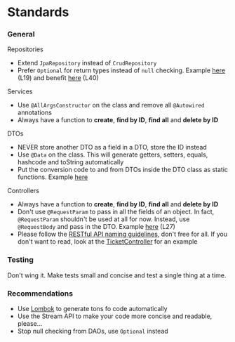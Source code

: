 # Standards

### General

Repositories
- Extend ```JpaRepository``` instead of ```CrudRepository```
- Prefer ```Optional``` for return types instead of ```null``` checking. Example [here](src/main/java/tickticket/dao/TicketRepository.java) (L19) and benefit [here](src/main/java/tickticket/service/TicketService.java) (L40)

Services
- Use ```@AllArgsConstructor``` on the class and remove all ```@Autowired``` annotations
- Always have a function to **create**, **find by ID**, **find all** and **delete by ID**

DTOs
- NEVER store another DTO as a field in a DTO, store the ID instead
- Use ```@Data``` on the class. This will generate getters, setters, equals, hashcode and toString automatically
- Put the conversion code to and from DTOs inside the DTO class as static functions. Example [here](src/main/java/tickticket/dto/TicketDTO.java)

Controllers
- Always have a function to **create**, **find by ID**, **find all** and **delete by ID**
- Don't use ```@RequestParam``` to pass in all the fields of an object. In fact, ```@RequestParam``` shouldn't be used at all for now. Instead, use ```@RequestBody``` and pass in the DTO. Example [here](src/main/java/tickticket/controller/TicketController.java) (L27)
- Please follow the [RESTful API naming guidelines](https://restfulapi.net/resource-naming/), don't free for all. If you don't want to read, look at the [TicketController](src/main/java/tickticket/controller/TicketController.java) for an example

### Testing

Don't wing it. Make tests small and concise and test a single thing at a time.

### Recommendations

- Use [Lombok](https://projectlombok.org/) to generate tons fo code automatically
- Use the Stream API to make your code more concise and readable, please...
- Stop null checking from DAOs, use ```Optional``` instead
